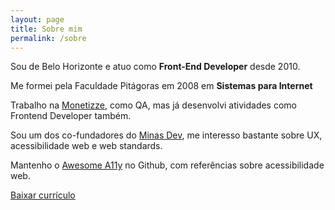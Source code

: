 ```yaml
---
layout: page
title: Sobre mim
permalink: /sobre
---
```

      
<p>Sou de Belo Horizonte e atuo como <strong>Front-End Developer</strong> desde 2010.</p>
<p>Me formei pela Faculdade Pitágoras em 2008 em <strong>Sistemas para Internet</strong></p>
<p>Trabalho na <a href="https://www.monetizze.com.br" target="_blank" rel="noopener noreferrer">Monetizze</a>, como QA,
mas já desenvolvi atividades como Frontend Developer também.</p>
<p>Sou um dos co-fundadores do <a href="https://minasdev.org" target="_blank" rel="noopener noreferrer">Minas Dev</a>,
me interesso bastante sobre UX, acessibilidade web e <span lang="en">web standards</span>.</p>
<p>Mantenho o <a href="https://github.com/brunopulis/awesome-a11y" target="_blank" rel="noopener noreferrer"><span
  lang="en">Awesome A11y</span></a> no Github, com referências sobre acessibilidade web.</p>
  <a class="primary_btn" href="/assets/docs/brunopulis.pdf">
    <span>Baixar currículo</span>
  </a>
    